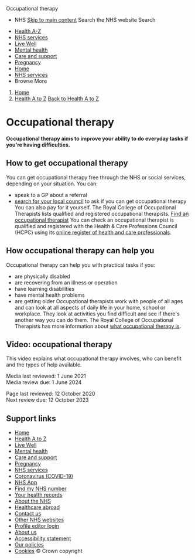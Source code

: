 
Occupational therapy
 - NHS
[Skip to main content](#maincontent)
Search the NHS website
Search
* [Health A-Z](/conditions/)
* [NHS services](/nhs-services/)
* [Live Well](/live-well/)
* [Mental health](/mental-health/)
* [Care and support](/conditions/social-care-and-support-guide/)
* [Pregnancy](/pregnancy/)
* [Home](/)
* [NHS services](/nhs-services/)
* Browse
 More
1. [Home](/)
2. [Health A to Z](/conditions/)
[Back to 
 Health A to Z](/conditions/) 
# Occupational therapy
**Occupational therapy aims to improve your ability to do everyday tasks if you're having difficulties.**
## How to get occupational therapy
You can get occupational therapy free through the NHS or social services, depending on your situation.
You can:
* speak to a GP about a referral
* [search for your local council](https://www.gov.uk/find-local-council) to ask if you can get occupational therapy
You can also pay for it yourself. The Royal College of Occupational Therapists lists qualified and registered occupational therapists.
[Find an occupational therapist](https://rcotss-ip.org.uk/find)
You can check an occupational therapist is qualified and registered with the Health & Care Professions Council (HCPC) using its [online register of health and care professionals](http://www.hcpc-uk.org/check/).
## How occupational therapy can help you
Occupational therapy can help you with practical tasks if you:
* are physically disabled
* are recovering from an illness or operation
* have learning disabilities
* have mental health problems
* are getting older
Occupational therapists work with people of all ages and can look at all aspects of daily life in your home, school or workplace.
They look at activities you find difficult and see if there's another way you can do them.
The Royal College of Occupational Therapists has more information about [what occupational therapy is](https://www.rcotss-ip.org.uk/what-is-occupational-therapy).
## Video: occupational therapy
This video explains what occupational therapy involves, who can benefit and the types of help available.
 
 Media last reviewed: 1 June 2021  
 Media review due: 1 June 2024
 
 Page last reviewed: 12 October 2020  
 Next review due: 12 October 2023
 
## Support links
* [Home](/)
* [Health A to Z](/conditions/)
* [Live Well](/live-well/)
* [Mental health](/mental-health/)
* [Care and support](/conditions/social-care-and-support-guide/)
* [Pregnancy](/pregnancy/)
* [NHS services](/nhs-services/)
* [Coronavirus (COVID-19)](/conditions/coronavirus-covid-19/)
* [NHS App](/nhs-app/)
* [Find my NHS number](/nhs-services/online-services/find-nhs-number/)
* [Your health records](/using-the-nhs/about-the-nhs/your-health-records/)
* [About the NHS](/using-the-nhs/about-the-nhs/)
* [Healthcare abroad](/using-the-nhs/healthcare-abroad/apply-for-a-free-uk-global-health-insurance-card-ghic/)
* [Contact us](/contact-us/)
* [Other NHS websites](/nhs-sites/)
* [Profile editor login](/our-policies/profile-editor-login/)
* [About us](/about-us/)
* [Accessibility statement](/accessibility-statement/)
* [Our policies](/our-policies/)
* [Cookies](/our-policies/cookies-policy/)
© Crown copyright
